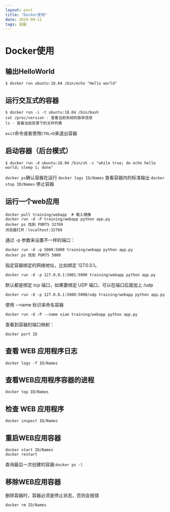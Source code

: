 ```yaml
---
layout: post
title: "Docker使用"
date: 2019-09-11
tags: 容器  
---
```

# Docker使用

## 输出HelloWorld
```
$ docker run ubuntu:18.04 /bin/echo "Hello world"
```

## 运行交互式的容器
```
$ docker run -i -t ubuntu:18.04 /bin/bash
cat /proc/version - 查看当前系统的版本信息
ls - 查看当前目录下的文件列表
```
`exit`命令或者使用`CTRL+D`来退出容器

## 启动容器（后台模式）
```
$ docker run -d ubuntu:18.04 /bin/sh -c "while true; do echo hello world; sleep 1; done"
```
`docker ps`确认容器在运行
`docker logs ID/Names` 查看容器内的标准输出
`docker stop ID/Names` 停止容器

## 运行一个web应用
```
docker pull training/webapp  # 载入镜像
docker run -d -P training/webapp python app.py
docker ps 找到 PORTS 32769
浏览器打开：localhost:32769
```

通过 -p 参数来设置不一样的端口：
```
docker run -d -p 5000:5000 training/webapp python app.py
docker ps 找到 PORTS 5000
```

指定容器绑定的网络地址，比如绑定 127.0.0.1。
```
docker run -d -p 127.0.0.1:5001:5000 training/webapp python app.py
```

默认都是绑定 tcp 端口，如果要绑定 UDP 端口，可以在端口后面加上 /udp
```
docker run -d -p 127.0.0.1:5000:5000/udp training/webapp python app.py
```

使用 --name 标识来命名容器
```
docker run -d -P --name xiao training/webapp python app.py
```

查看到容器的端口映射：
```
docker port ID
```

## 查看 WEB 应用程序日志
```
docker logs -f ID/Names
```

## 查看WEB应用程序容器的进程
```
docker top ID/Names
```

## 检查 WEB 应用程序
```
docker inspect ID/Names
```

## 重启WEB应用容器
```
docker start ID/Names
docker restart
```

查询最后一次创建的容器:`docker ps -l`

## 移除WEB应用容器
删除容器时，容器必须是停止状态，否则会报错
```
docker rm ID/Names
```
